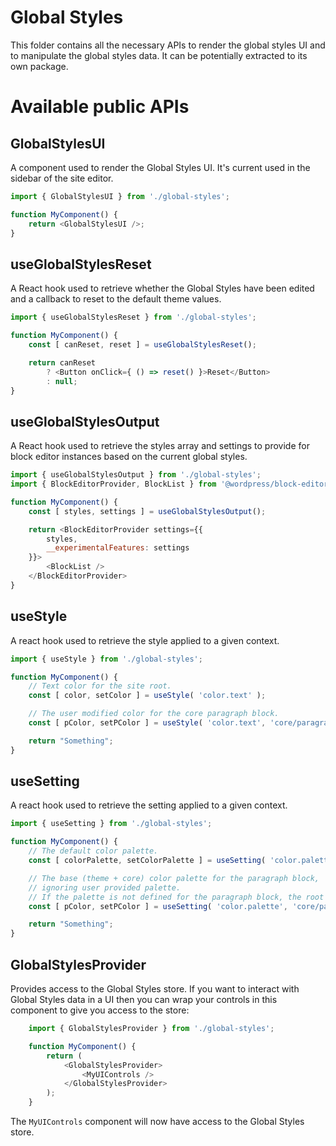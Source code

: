 # Global Styles

This folder contains all the necessary APIs to render the global styles UI and to manipulate the global styles data. It can be potentially extracted to its own package.

# Available public APIs

## GlobalStylesUI

A component used to render the Global Styles UI. It's current used in the sidebar of the site editor.

```js
import { GlobalStylesUI } from './global-styles';

function MyComponent() {
	return <GlobalStylesUI />;
}
```

## useGlobalStylesReset

A React hook used to retrieve whether the Global Styles have been edited and a callback to reset to the default theme values.

```js
import { useGlobalStylesReset } from './global-styles';

function MyComponent() {
	const [ canReset, reset ] = useGlobalStylesReset();

	return canReset
		? <Button onClick={ () => reset() }>Reset</Button>
		: null;
}
```

## useGlobalStylesOutput

A React hook used to retrieve the styles array and settings to provide for block editor instances based on the current global styles.

```js
import { useGlobalStylesOutput } from './global-styles';
import { BlockEditorProvider, BlockList } from '@wordpress/block-editor';

function MyComponent() {
	const [ styles, settings ] = useGlobalStylesOutput();

	return <BlockEditorProvider settings={{
		styles,
		__experimentalFeatures: settings
	}}>
		<BlockList />
	</BlockEditorProvider>
}
```

## useStyle

A react hook used to retrieve the style applied to a given context.

```js
import { useStyle } from './global-styles';

function MyComponent() {
	// Text color for the site root.
	const [ color, setColor ] = useStyle( 'color.text' );

	// The user modified color for the core paragraph block.
	const [ pColor, setPColor ] = useStyle( 'color.text', 'core/paragraph', 'user' );

	return "Something";
}
```

## useSetting

A react hook used to retrieve the setting applied to a given context.

```js
import { useSetting } from './global-styles';

function MyComponent() {
	// The default color palette.
	const [ colorPalette, setColorPalette ] = useSetting( 'color.palette' );

	// The base (theme + core) color palette for the paragraph block,
	// ignoring user provided palette.
	// If the palette is not defined for the paragraph block, the root one is returned.
	const [ pColor, setPColor ] = useSetting( 'color.palette', 'core/paragraph', 'base' );

	return "Something";
}
```

## GlobalStylesProvider

Provides access to the Global Styles store. If you want  to interact with Global Styles data in a UI then you can wrap your controls in this component to give you access to the store:

```js
	import { GlobalStylesProvider } from './global-styles';

	function MyComponent() {
		return (
			<GlobalStylesProvider>
				<MyUIControls />
			</GlobalStylesProvider>
		);
	}
```

The `MyUIControls` component will now have access to the Global Styles store.
